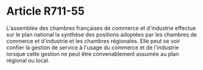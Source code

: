 # Article R711-55

L'assemblée des chambres françaises de commerce et d'industrie effectue sur le plan national la synthèse des positions adoptées par les chambres de commerce et d'industrie et les chambres régionales.   Elle peut se voir confier la gestion de service à l'usage du commerce et de l'industrie lorsque cette gestion ne peut être convenablement assumée au plan régional ou local.